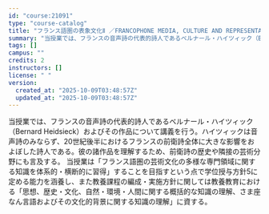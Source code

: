```yaml
---
id: "course:21091"
type: "course-catalog"
title: "フランス語圏の表象文化Ⅱ ／FRANCOPHONE MEDIA, CULTURE AND REPRESENTATION II"
summary: "当授業では、フランスの音声詩の代表的詩人であるベルナール・ハイツィック（Bernard Heidsieck）およびその作品について講義を行う。ハイツィックは音声詩のみならず、20世紀後半におけるフランスの前衛詩全体に大きな影響をおよぼした詩…"
tags: []
campus: ""
credits: 2
instructors: []
license: " "
version:
  created_at: "2025-10-09T03:48:57Z"
  updated_at: "2025-10-09T03:48:57Z"
---
```


当授業では、フランスの音声詩の代表的詩人であるベルナール・ハイツィック（Bernard Heidsieck）およびその作品について講義を行う。ハイツィックは音声詩のみならず、20世紀後半におけるフランスの前衛詩全体に大きな影響をおよぼした詩人である。彼の諸作品を理解するため、前衛詩の歴史や隣接の芸術分野にも言及する。 当授業は「フランス語圏の芸術文化の多様な専門領域に関する知識を体系的・横断的に習得」することを目指すという点で学位授与方針5に定める能力を涵養し、また教養課程の編成・実施方針に関しては教養教育における「思想、歴史・文化、自然・環境・人間に関する概括的な知識の理解、さま座なん言語およびその文化的背景に関する知識の理解」に資する。
